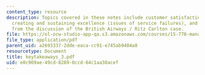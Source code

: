 ```yaml
---
content_type: resource
description: Topics covered in these notes include customer satisfaction & loyalty,
  creating and sustaining excellence (issues of service failures), and broader issues
  from the discussion of the British Airways / Ritz Carlton case.
file: https://ol-ocw-studio-app-qa.s3.amazonaws.com/courses/15-778-management-of-supply-networks-for-products-and-services-summer-2004/e0c969ae49cd82890ccd64c1aa38acef_keytakeaways_3.pdf
file_type: application/pdf
parent_uid: a2693337-2dde-eaca-cc91-e745ab9404a8
resourcetype: Document
title: keytakeaways_3.pdf
uid: e0c969ae-49cd-8289-0ccd-64c1aa38acef
---
```

